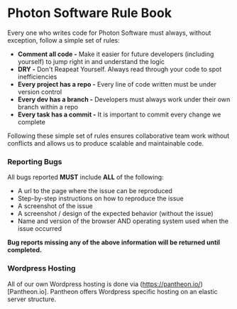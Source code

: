 # Photon Software Rule Book

Every one who writes code for Photon Software must always, without exception, follow a simple set of rules:  
* **Comment all code -** Make it easier for future developers (including yourself) to jump right in and understand the logic  
* **DRY -** Don't Reapeat Yourself. Always read through your code to spot inefficiencies  
* **Every project has a repo -** Every line of code written must be under version control  
* **Every dev has a branch -** Developers must always work under their own branch within a repo  
* **Every task has a commit -** It is important to commit every change we complete

Following these simple set of rules ensures collaborative team work without conflicts and allows us to produce scalable and maintainable code.

### Reporting Bugs

All bugs reported **MUST** include **ALL** of the following:  
* A url to the page where the issue can be reproduced
* Step-by-step instructions on how to reproduce the issue
* A screenshot of the issue
* A screenshot / design of the expected behavior (without the issue)
* Name and version of the browser AND operating system used when the issue occurred

**Bug reports missing any of the above information will be returned until completed.**

### Wordpress Hosting

All of our own Wordpress hosting is done via (https://pantheon.io/)[Pantheon.io]. Pantheon offers Wordpress specific hosting on an elastic server structure.